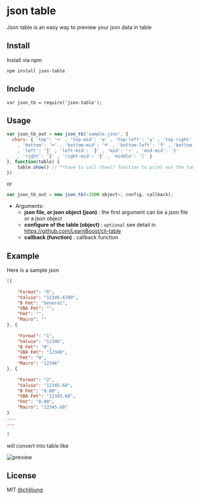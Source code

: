 # json table

Json table is an easy way to preview your json data in table

## Install

Install via npm 

```
npm install json-table
```

## Include

```
var json_tb = require('json-table');
```


## Usage


```javascript
var json_tb_out = new json_tb('sample.json', {
  chars: { 'top': '═' , 'top-mid': '╤' , 'top-left': '╔' , 'top-right': '╗'
    , 'bottom': '═' , 'bottom-mid': '╧' , 'bottom-left': '╚' , 'bottom-right': '╝'
    , 'left': '║' , 'left-mid': '╟' , 'mid': '─' , 'mid-mid': '┼'
    , 'right': '║' , 'right-mid': '╢' , 'middle': '│' }
}, function(table) {
	table.show() // **have to call show() function to print out the table**
})
```
or
```javascript
var json_tb_out = new json_tb(<JSON object>, config, callback);
```

- Arguments:
	* **json file, or json object (json)** : the first argument can be a json file or a json object
	* **configure of the table (object)** : `optional` see detail in https://github.com/LearnBoost/cli-table 
	* **callback (function)** : callback function



## Example

Here is a sample json 

```json
[{
    
    "Format": "0",
    "Valuie": "12345.6789",
    "B Fmt": "General",
    "VBA Fmt": "",
    "Fmt": "",
    "Macro": ""
}, {
    
    "Format": "1",
    "Valuie": "12346",
    "B Fmt": "0",
    "VBA Fmt": "12346",
    "Fmt": "0",
    "Macro": "12346"
}, {
    
    "Format": "2",
    "Valuie": "12345.68",
    "B Fmt": "0.00",
    "VBA Fmt": "12345.68",
    "Fmt": "0.00",
    "Macro": "12345.68"
}
...
...

]
```

will convert into table like

![preview](https://raw2.github.com/DataGarage/node-json-table/master/sample/img/preview.png)


## License

MIT [@chilijung](http://github.com/chilijung)
